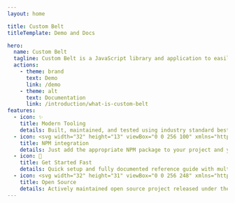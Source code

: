 ```yaml
---
layout: home

title: Custom Belt
titleTemplate: Demo and Docs 

hero:
  name: Custom Belt
  tagline: Custom Belt is a JavaScript library and application to easily create any style martial arts belt. 
  actions:
    - theme: brand
      text: Demo
      link: /demo
    - theme: alt
      text: Documentation
      link: /introduction/what-is-custom-belt
features:
  - icon: ✨ 
    title: Modern Tooling
    details: Built, maintained, and tested using industry standard best pracitices.
  - icon: <svg width="32" height="13" viewBox="0 0 256 100" xmlns="http://www.w3.org/2000/svg" preserveAspectRatio="xMinYMin meet"><path d="M0 0v85.498h71.166V99.83H128V85.498h128V0H0z" fill="#CB3837"/><path d="M42.502 14.332h-28.17v56.834h28.17V28.664h14.332v42.502h14.332V14.332H42.502zM85.498 14.332v71.166h28.664V71.166h28.17V14.332H85.498zM128 56.834h-13.838v-28.17H128v28.17zM184.834 14.332h-28.17v56.834h28.17V28.664h14.332v42.502h14.332V28.664h14.332v42.502h14.332V14.332h-57.328z" fill="#FFF"/></svg>
    title: NPM integration
    details: Just add the appropriate NPM package to your project and you are ready to go.
  - icon: 🚀
    title: Get Started Fast
    details: Quick setup and fully documented reference guide with multiple examples.
  - icon: <svg width="32" height="31" viewBox="0 0 256 248" xmlns="http://www.w3.org/2000/svg" preserveAspectRatio="xMidYMid"><path d="M143.337 167.832c22.063-8.473 33.082-33.231 24.612-55.301-8.47-22.07-33.222-33.092-55.284-24.62-22.063 8.473-33.081 33.232-24.612 55.302a42.796 42.796 0 0 0 24.612 24.619l-28.823 75.13C20.3 218.564-11.44 147.26 12.949 83.698c24.389-63.562 95.67-95.311 159.212-70.915 63.541 24.397 95.281 95.7 70.892 159.262a123.254 123.254 0 0 1-70.892 70.915l-28.824-75.129" fill="#3DA639"/><path d="M172.16 247.369a4.404 4.404 0 0 1-4.113-2.828l-28.824-75.13a4.408 4.408 0 0 1 2.535-5.694c9.571-3.675 17.14-10.86 21.31-20.23 4.17-9.369 4.442-19.802.767-29.376-7.585-19.766-29.831-29.673-49.59-22.085-19.76 7.589-29.664 29.842-22.078 49.607a38.446 38.446 0 0 0 22.077 22.084 4.408 4.408 0 0 1 2.535 5.694l-28.824 75.13a4.406 4.406 0 0 1-5.692 2.535c-31.83-12.22-56.998-36.11-70.867-67.266-13.868-31.156-14.778-65.85-2.56-97.69C21.051 50.28 44.933 25.104 76.08 11.23c31.146-13.873 65.829-14.783 97.66-2.562 31.83 12.221 56.998 36.11 70.866 67.266 13.869 31.156 14.778 65.85 2.56 97.69-12.942 33.732-39.706 60.504-73.427 73.451a4.397 4.397 0 0 1-1.578.293zM127.959 8.94c-16.433 0-32.83 3.456-48.294 10.343C50.67 32.2 28.436 55.637 17.063 85.28c-11.374 29.642-10.527 61.94 2.384 90.945 12.312 27.66 34.188 49.166 61.888 60.969l25.712-67.02a47.285 47.285 0 0 1-23.107-25.38c-9.327-24.304 2.85-51.666 27.146-60.996 24.297-9.33 51.649 2.852 60.976 27.154 4.519 11.773 4.183 24.602-.944 36.122-4.525 10.168-12.305 18.243-22.16 23.106l25.708 67.011c29.465-12.59 52.751-36.694 64.274-66.724 11.373-29.641 10.527-61.94-2.385-90.945-12.91-29.005-36.34-51.245-65.973-62.622-13.831-5.31-28.241-7.958-42.624-7.958zM237.741 229.575c-1.597 1.633-2.395 3.57-2.395 5.812 0 2.322.812 4.296 2.436 5.92 1.615 1.624 3.566 2.436 5.853 2.436 2.277 0 4.224-.816 5.839-2.45 1.615-1.642 2.422-3.61 2.422-5.906 0-2.233-.803-4.17-2.409-5.812-1.624-1.67-3.575-2.505-5.852-2.505-2.305 0-4.27.835-5.894 2.505zm12.917 13.012c-1.951 1.887-4.292 2.83-7.023 2.83-2.822 0-5.2-.966-7.132-2.898-1.933-1.933-2.9-4.31-2.9-7.132 0-2.931 1.044-5.368 3.131-7.31 1.96-1.814 4.26-2.722 6.9-2.722 2.768 0 5.132.98 7.092 2.94s2.94 4.324 2.94 7.092c0 2.849-1.003 5.249-3.008 7.2zm-6.111-10.549c-.4-.154-.962-.231-1.688-.231h-.708v3.226h1.13c.68 0 1.211-.136 1.592-.409.381-.272.572-.712.572-1.32 0-.608-.3-1.03-.898-1.266zm-5.309 8.929v-11.12c.69 0 1.722.002 3.097.007 1.375.004 2.14.011 2.293.02.88.064 1.61.254 2.192.572.989.544 1.483 1.429 1.483 2.654 0 .935-.26 1.61-.782 2.028-.522.417-1.164.667-1.926.749.698.145 1.225.358 1.579.64.653.525.98 1.356.98 2.49v.994c0 .108.006.217.02.326.014.11.038.218.075.327l.095.313h-2.777c-.09-.354-.15-.867-.176-1.538-.028-.672-.087-1.125-.177-1.361a1.348 1.348 0 0 0-.817-.817c-.218-.09-.549-.15-.994-.177l-.64-.04h-.612v3.933h-2.913z" fill="#1D531D"/></svg>
    title: Open Source
    details: Actively maintained open source project released under the MIT license.
---
```


<template style="display: inline;">
  <AnimatedBelts id="animatedBelt" style="padding-top: 50px; max-width: 600px;"/>
</template>

<script setup lang="ts">
import { onMounted } from 'vue';
import AnimatedBelts from './components/AnimatedBelts.vue';

onMounted(() => {
  // Move the animated belt to the main element
  const mains = document.getElementsByClassName('main');
  const belt = document.getElementById('animatedBelt');
  mains[0].appendChild(belt);
})
</script>
